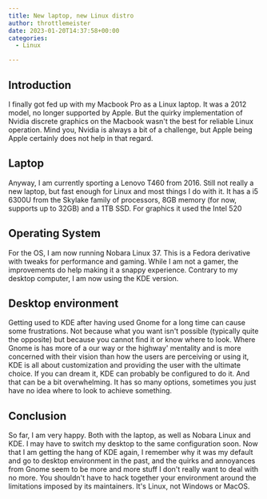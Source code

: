 ```yaml
---
title: New laptop, new Linux distro
author: throttlemeister
date: 2023-01-20T14:37:58+00:00
categories:
  - Linux

---
```

## Introduction

I finally got fed up with my Macbook Pro as a Linux laptop. It was a 2012 model, no longer supported by Apple. But the quirky implementation of Nvidia discrete graphics on the Macbook wasn't the best for reliable Linux operation. Mind you, Nvidia is always a bit of a challenge, but Apple being Apple certainly does not help in that regard.

## Laptop

Anyway, I am currently sporting a Lenovo T460 from 2016. Still not really a new laptop, but fast enough for Linux and most things I do with it. It has a i5 6300U from the Skylake family of processors, 8GB memory (for now, supports up to 32GB) and a 1TB SSD. For graphics it used the Intel 520

## Operating System

For the OS, I am now running Nobara Linux 37. This is a Fedora derivative with tweaks for performance and gaming. While I am not a gamer, the improvements do help making it a snappy experience. Contrary to my desktop computer, I am now using the KDE version.

## Desktop environment

Getting used to KDE after having used Gnome for a long time can cause some frustrations. Not because what you want isn't possible (typically quite the opposite) but because you cannot find it or know where to look. Where Gnome is has more of a our way or the highway' mentality and is more concerned with their vision than how the users are perceiving or using it, KDE is all about customization and providing the user with the ultimate choice. If you can dream it, KDE can probably be configured to do it. And that can be a bit overwhelming. It has so many options, sometimes you just have no idea where to look to achieve something.

## Conclusion

So far, I am very happy. Both with the laptop, as well as Nobara Linux and KDE. I may have to switch my desktop to the same configuration soon. Now that I am getting the hang of KDE again, I remember why it was my default and go to desktop environment in the past, and the quirks and annoyances from Gnome seem to be more and more stuff I don't really want to deal with no more. You shouldn't have to hack together your environment around the limitations imposed by its maintainers. It's Linux, not Windows or MacOS.

